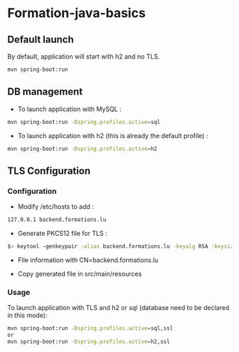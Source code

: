 # Formation-java-basics

## Default launch

By default, application will start with h2 and no TLS.

```bash
mvn spring-boot:run
```

## DB management

* To launch application with MySQL :

```bash
mvn spring-boot:run -Dspring.profiles.active=sql
```

* To launch application with h2 (this is already the default profile) :

```bash
mvn spring-boot:run -Dspring.profiles.active=h2
```

## TLS Configuration

### Configuration

* Modify /etc/hosts to add :

```bash
127.0.0.1 backend.formations.lu
```

* Generate PKCS12 file for TLS :

```bash
$> keytool -genkeypair -alias backend.formations.lu -keyalg RSA -keysize 2048 -storetype PKCS12 -keystore backend.formations.lu.p12 -validity 3650
```

* File information with CN=backend.formations.lu

* Copy generated file in src/main/resources

### Usage

To launch application with TLS and h2 or sql (database need to be declared in this mode):

```bash
mvn spring-boot:run -Dspring.profiles.active=sql,ssl
or
mvn spring-boot:run -Dspring.profiles.active=h2,ssl
```